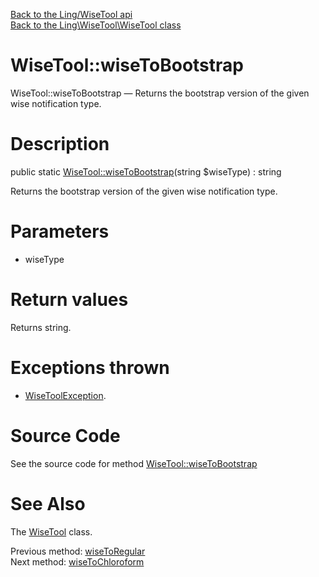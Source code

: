 [Back to the Ling/WiseTool api](https://github.com/lingtalfi/WiseTool/blob/master/doc/api/Ling/WiseTool.md)<br>
[Back to the Ling\WiseTool\WiseTool class](https://github.com/lingtalfi/WiseTool/blob/master/doc/api/Ling/WiseTool/WiseTool.md)


WiseTool::wiseToBootstrap
================



WiseTool::wiseToBootstrap — Returns the bootstrap version of the given wise notification type.




Description
================


public static [WiseTool::wiseToBootstrap](https://github.com/lingtalfi/WiseTool/blob/master/doc/api/Ling/WiseTool/WiseTool/wiseToBootstrap.md)(string $wiseType) : string




Returns the bootstrap version of the given wise notification type.




Parameters
================


- wiseType

    


Return values
================

Returns string.


Exceptions thrown
================

- [WiseToolException](https://github.com/lingtalfi/WiseTool/blob/master/doc/api/Ling/WiseTool/Exception/WiseToolException.md).&nbsp;







Source Code
===========
See the source code for method [WiseTool::wiseToBootstrap](https://github.com/lingtalfi/WiseTool/blob/master/WiseTool.php#L108-L123)


See Also
================

The [WiseTool](https://github.com/lingtalfi/WiseTool/blob/master/doc/api/Ling/WiseTool/WiseTool.md) class.

Previous method: [wiseToRegular](https://github.com/lingtalfi/WiseTool/blob/master/doc/api/Ling/WiseTool/WiseTool/wiseToRegular.md)<br>Next method: [wiseToChloroform](https://github.com/lingtalfi/WiseTool/blob/master/doc/api/Ling/WiseTool/WiseTool/wiseToChloroform.md)<br>

